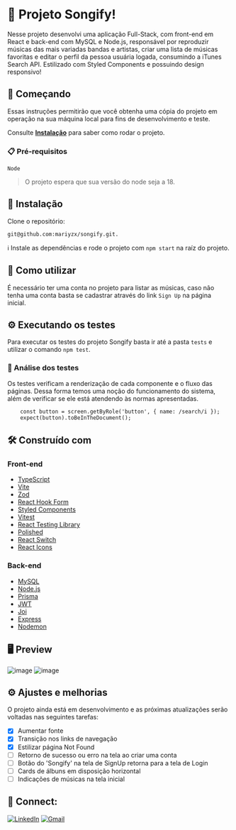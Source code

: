 # 🎵 Projeto Songify!

Nesse projeto desenvolvi uma aplicação Full-Stack, com front-end em React e back-end com MySQL e Node.js, responsável por reproduzir músicas das mais variadas bandas e artistas, criar uma lista de músicas favoritas e editar o perfil da pessoa usuária logada, consumindo a iTunes Search API.
Estilizado com Styled Components e possuindo design responsivo!

## 🚀 Começando

Essas instruções permitirão que você obtenha uma cópia do projeto em operação na sua máquina local para fins de desenvolvimento e teste.

Consulte **[Instalação](#install)** para saber como rodar o projeto.

### 📋 Pré-requisitos

``Node``
> O projeto espera que sua versão do node seja a 18.

## 🔧 Instalação<a name="install"></a>

Clone o repositório:

```
git@github.com:mariyzx/songify.git.
```
:information_source: Instale as dependências e rode o projeto com `npm start` na raíz do projeto.

## 📃 Como utilizar

É necessário ter uma conta no projeto para listar as músicas, caso não tenha uma conta basta se cadastrar através do link `Sign Up` na página inicial.

## ⚙️ Executando os testes

Para executar os testes do projeto Songify basta ir até a pasta `tests` e utilizar o comando `npm test`.

### 🔩 Análise dos testes

Os testes verificam a renderização de cada componente e o fluxo das páginas. Dessa forma temos uma noção do funcionamento do sistema, além de verificar se ele está atendendo às normas apresentadas.

```
    const button = screen.getByRole('button', { name: /search/i });
    expect(button).toBeInTheDocument();
```


## 🛠️ Construído com

### Front-end

* [TypeScript](https://www.typescriptlang.org/)
* [Vite](https://vitejs.dev/)
* [Zod](https://github.com/colinhacks/zod)
* [React Hook Form](https://react-hook-form.com/)
* [Styled Components](https://styled-components.com/)
* [Vitest](https://vitest.dev/)
* [React Testing Library](https://testing-library.com/)
* [Polished](https://polished.js.org/)
* [React Switch](https://www.npmjs.com/package/react-switch)
* [React Icons](https://react-icons.github.io/react-icons/)

### Back-end

* [MySQL](https://www.mysql.com/)
* [Node.js](https://nodejs.org/en)
* [Prisma](https://www.prisma.io/)
* [JWT](https://jwt.io/)
* [Joi](https://joi.dev/)
* [Express](https://expressjs.com/)
* [Nodemon](https://nodemon.io/)

## 🖥 Preview

![image](https://user-images.githubusercontent.com/69324347/235500928-2f897492-05a6-4b48-b735-430c271fb6cb.png)
![image](https://user-images.githubusercontent.com/69324347/235501059-e22c5c8a-bae4-446b-9628-9f2eaca8764b.png)

## ⚙️ Ajustes e melhorias

O projeto ainda está em desenvolvimento e as próximas atualizações serão voltadas nas seguintes tarefas:

- [x] Aumentar fonte
- [x] Transição nos links de navegação
- [x] Estilizar página Not Found
- [ ] Retorno de sucesso ou erro na tela ao criar uma conta
- [ ] Botão do 'Songify' na tela de SignUp retorna para a tela de Login
- [ ] Cards de álbuns em disposição horizontal
- [ ] Indicações de músicas na tela inicial

## 💚 Connect:

[![LinkedIn](https://img.shields.io/badge/LinkedIn-0077B5?style=for-the-badge&logo=linkedin&logoColor=white)](https://www.linkedin.com/in/marinhomariana8/) [![Gmail](https://img.shields.io/badge/Gmail-D14836?style=for-the-badge&logo=gmail&logoColor=white
)](mailto:marinhomariana8@gmail.com)


